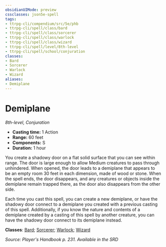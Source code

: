 ```yaml
---
obsidianUIMode: preview
cssclasses: json5e-spell
tags:
- ttrpg-cli/compendium/src/5e/phb
- ttrpg-cli/spell/class/bard
- ttrpg-cli/spell/class/sorcerer
- ttrpg-cli/spell/class/warlock
- ttrpg-cli/spell/class/wizard
- ttrpg-cli/spell/level/8th-level
- ttrpg-cli/spell/school/conjuration
classes:
- Bard
- Sorcerer
- Warlock
- Wizard
aliases:
- Demiplane
---
```

# Demiplane
*8th-level, Conjuration*  


- **Casting time:** 1 Action
- **Range:** 60 feet
- **Components:** S
- **Duration:** 1 hour

You create a shadowy door on a flat solid surface that you can see within range. The door is large enough to allow Medium creatures to pass through unhindered. When opened, the door leads to a demiplane that appears to be an empty room 30 feet in each dimension, made of wood or stone. When the spell ends, the door disappears, and any creatures or objects inside the demiplane remain trapped there, as the door also disappears from the other side.

Each time you cast this spell, you can create a new demiplane, or have the shadowy door connect to a demiplane you created with a previous casting of this spell. Additionally, if you know the nature and contents of a demiplane created by a casting of this spell by another creature, you can have the shadowy door connect to its demiplane instead.

**Classes**: [Bard](/3-Mechanics/CLI/Compendium/lists/list-spells-classes-bard.md); [Sorcerer](/3-Mechanics/CLI/Compendium/lists/list-spells-classes-sorcerer.md); [Warlock](/3-Mechanics/CLI/Compendium/lists/list-spells-classes-warlock.md); [Wizard](/3-Mechanics/CLI/Compendium/lists/list-spells-classes-wizard.md)

*Source: Player's Handbook p. 231. Available in the <span title='Systems Reference Document (5.1)'>SRD</span>*